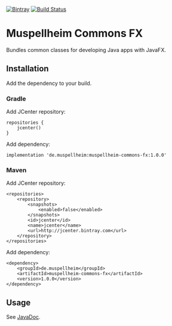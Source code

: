 [![Bintray](https://img.shields.io/bintray/v/falkoschumann/maven/muspellheim-commons-fx)](https://bintray.com/falkoschumann/maven/muspellheim-commons-fx)
[![Build Status](https://travis-ci.org/falkoschumann/java-muspellheim-commons-fx.png?branch=master)](https://travis-ci.org/falkoschumann/java-muspellheim-commons-fx)

# Muspellheim Commons FX

Bundles common classes for developing Java apps with JavaFX.

## Installation

Add the dependency to your build.

### Gradle

Add JCenter repository:

    repositories {
        jcenter()
    }

Add dependency:

    implementation 'de.muspellheim:muspellheim-commons-fx:1.0.0'

### Maven

Add JCenter repository:

    <repositories>
        <repository>
            <snapshots>
                <enabled>false</enabled>
            </snapshots>
            <id>jcenter</id>
            <name>jcenter</name>
            <url>http://jcenter.bintray.com</url>
        </repository>
    </repositories>

Add dependency:

    <dependency>
        <groupId>de.muspellheim</groupId>
        <artifactId>muspellheim-commons-fx</artifactId>
        <version>1.0.0</version>
    </dependency>

## Usage

See [JavaDoc](https://falkoschumann.github.io/java-muspellheim-commons-fx/).
